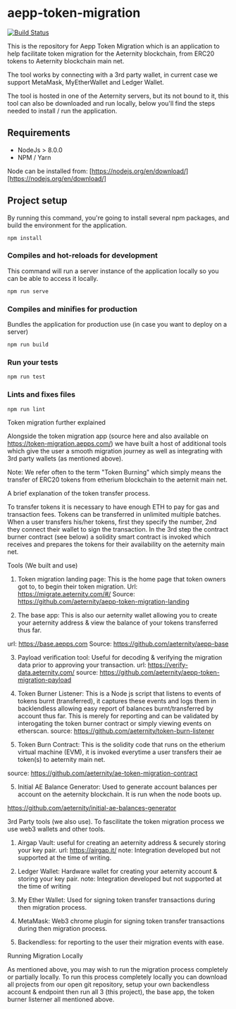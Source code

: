 # aepp-token-migration

[![Build Status](https://ci.aepps.com/job/aepp-token-migration/badge/icon)](https://ci.aepps.com/job/aepp-token-migration/)

This is the repository for Aepp Token Migration which is an application to help facilitate token migration for
the Aeternity blockchain, from ERC20 tokens to Aeternity blockchain main net.

The tool works by connecting with a 3rd party wallet, in current case we support MetaMask, MyEtherWallet and Ledger
Wallet.

The tool is hosted in one of the Aeternity servers, but its not bound to it, this tool can also be downloaded and run
locally, below you'll find the steps needed to install / run the application.

## Requirements

- NodeJs > 8.0.0
- NPM / Yarn

Node can be installed from: [https://nodejs.org/en/download/][https://nodejs.org/en/download/] 

## Project setup
By running this command, you're going to install several npm packages, and build the environment for the
application.
```
npm install
```

### Compiles and hot-reloads for development
This command will run a server instance of the application locally so you can be able to access it locally.
```
npm run serve
```

### Compiles and minifies for production
Bundles the application for production use (in case you want to deploy on a server)
```
npm run build
```

### Run your tests
```
npm run test
```

### Lints and fixes files
```
npm run lint
```


[https://nodejs.org/en/download/]: https://nodejs.org/en/download/


Token migration further explained

Alongside the token migration app (source here and also available on https://token-migration.aepps.com/) 
we have built a host of additional tools which give the user a smooth migration journey as well as 
integrating with 3rd party wallets (as mentioned above).

Note: We refer often to the term "Token Burning" which simply means the transfer of ERC20 tokens from etherium
blockchain to the aeternit main net.

A brief explanation of the token transfer process.

To transfer tokens it is necessary to have enough ETH to pay for gas and transaction fees. Tokens can be transferred
in unlimited multiple batches. When a user transfers his/her tokens, first they specify the number, 2nd they connect
their wallet to sign the transaction. In the 3rd step the contract burner contract (see below) a solidity smart contract is invoked which receives and prepares the tokens for their availability on the aeternity main net.

Tools (We built and use)

1. Token migration landing page: This is the home page that token owners got to, to begin their token migration.
Url: https://migrate.aeternity.com/#/
Source: https://github.com/aeternity/aepp-token-migration-landing

2. The base app: This is also our aeternity wallet allowing you to create your aeternity address & view the balance of your tokens transferred thus far.

url: https://base.aepps.com
Source: https://github.com/aeternity/aepp-base

3. Payload verification tool: Useful for decoding & verifying the migration data prior to approving your transaction.
url: https://verify-data.aeternity.com/
source: https://github.com/aeternity/aepp-token-migration-payload

4. Token Burner Listener: This is a Node js script that listens to events of tokens burnt (transferred),
it captures these events and logs them in backlendless allowing easy report of balances burnt/transferred by 
account thus far. This is merely for reporting and can be validated by interogating the token burner contract
or simply viewing events on etherscan.
source: https://github.com/aeternity/token-burn-listener

4. Token Burn Contract: This is the solidity code that runs on the etherium virtual machine (EVM),
it is invoked everytime a user transfers their ae token(s) to aeternity main net.

source: https://github.com/aeternity/ae-token-migration-contract

5. Initial AE Balance Generator: Used to generate account balances per account on the aeternity blockchain. It is run when the node boots up.

https://github.com/aeternity/initial-ae-balances-generator


3rd Party tools (we also use).
To fascilitate the token migration process we use web3 wallets and other tools.

1. Airgap Vault: useful for creating an aeternity address & securely storing your key pair.
url: https://airgap.it/
note: Integration developed but not supported at the time of writing.

2. Ledger Wallet: Hardware wallet for creating your aeternity account & storing your key pair.
note: Integration developed but not supported at the time of writing

3. My Ether Wallet: Used for signing token transfer transactions during then migration process. 

4. MetaMask: Web3 chrome plugin for signing token transfer transactions during then migration process.

5. Backendless: for reporting to the user their migration events with ease.

Running Migration Locally

As mentioned above, you may wish to run the migration process completely or partially locally.
To run this process completely locally you can download all projects from our open git 
repository, setup your own backendless account & endpoint then run all 3 (this project),
the base app, the token burner listerner all mentioned above.






